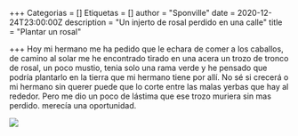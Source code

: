 +++
Categorias = []
Etiquetas = []
author = "Sponville"
date = 2020-12-24T23:00:00Z
description = "Un injerto de rosal perdido en una calle"
title = "Plantar un rosal"

+++
Hoy mi hermano me ha pedido que le echara de comer a los caballos, de camino al solar me he encontrado tirado en una acera un trozo de tronco de rosal, un poco mustio, tenia solo una rama verde y he pensado que podría plantarlo en la tierra que mi hermano tiene por allí. No sé si crecerá o mi hermano sin querer puede que lo corte entre las malas yerbas que hay al rededor. Pero me dio un poco de lástima que ese trozo muriera sin mas perdido. merecía una oportunidad.

![](/uploads/plantar-un-rosal-1.jpg)